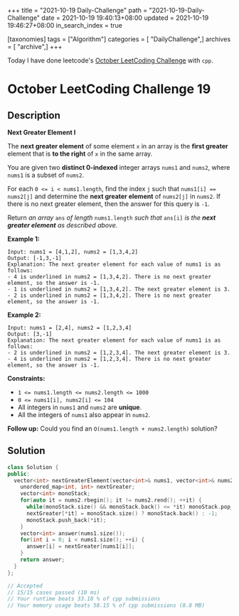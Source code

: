 +++
title = "2021-10-19 Daily-Challenge"
path = "2021-10-19-Daily-Challenge"
date = 2021-10-19 19:40:13+08:00
updated = 2021-10-19 19:46:27+08:00
in_search_index = true

[taxonomies]
tags = ["Algorithm"]
categories = [ "DailyChallenge",]
archives = [ "archive",]
+++

Today I have done leetcode's [October LeetCoding Challenge](https://leetcode.com/problems/next-greater-element-i/) with `cpp`.

<!-- more -->

# October LeetCoding Challenge 19

## Description

**Next Greater Element I**

The **next greater element** of some element `x` in an array is the **first greater** element that is **to the right** of `x` in the same array.

You are given two **distinct 0-indexed** integer arrays `nums1` and `nums2`, where `nums1` is a subset of `nums2`.

For each `0 <= i < nums1.length`, find the index `j` such that `nums1[i] == nums2[j]` and determine the **next greater element** of `nums2[j]` in `nums2`. If there is no next greater element, then the answer for this query is `-1`.

Return *an array* `ans` *of length* `nums1.length` *such that* `ans[i]` *is the **next greater element** as described above.*

 

**Example 1:**

```
Input: nums1 = [4,1,2], nums2 = [1,3,4,2]
Output: [-1,3,-1]
Explanation: The next greater element for each value of nums1 is as follows:
- 4 is underlined in nums2 = [1,3,4,2]. There is no next greater element, so the answer is -1.
- 1 is underlined in nums2 = [1,3,4,2]. The next greater element is 3.
- 2 is underlined in nums2 = [1,3,4,2]. There is no next greater element, so the answer is -1.
```

**Example 2:**

```
Input: nums1 = [2,4], nums2 = [1,2,3,4]
Output: [3,-1]
Explanation: The next greater element for each value of nums1 is as follows:
- 2 is underlined in nums2 = [1,2,3,4]. The next greater element is 3.
- 4 is underlined in nums2 = [1,2,3,4]. There is no next greater element, so the answer is -1.
```

 

**Constraints:**

- `1 <= nums1.length <= nums2.length <= 1000`
- `0 <= nums1[i], nums2[i] <= 104`
- All integers in `nums1` and `nums2` are **unique**.
- All the integers of `nums1` also appear in `nums2`.

 

**Follow up:** Could you find an `O(nums1.length + nums2.length)` solution?

## Solution

``` cpp
class Solution {
public:
  vector<int> nextGreaterElement(vector<int>& nums1, vector<int>& nums2) {
    unordered_map<int, int> nextGreater;
    vector<int> monoStack;
    for(auto it = nums2.rbegin(); it != nums2.rend(); ++it) {
      while(monoStack.size() && monoStack.back() <= *it) monoStack.pop_back();
      nextGreater[*it] = monoStack.size() ? monoStack.back() : -1;
      monoStack.push_back(*it);
    }
    vector<int> answer(nums1.size());
    for(int i = 0; i < nums1.size(); ++i) {
      answer[i] = nextGreater[nums1[i]];
    }
    return answer;
  }
};

// Accepted
// 15/15 cases passed (10 ms)
// Your runtime beats 33.18 % of cpp submissions
// Your memory usage beats 58.15 % of cpp submissions (8.8 MB)
```

